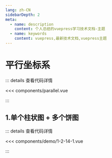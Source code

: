 ```yaml
---
lang: zh-CN
sidebarDepth: 2
meta:
  - name: description
    content: 个人总结的vuepress学习技术文档-主题
  - name: keywords
    content: vuepress,最新技术文档,vuepress主题
---
```


# 平行坐标系

::: details 查看代码详情

<<< components/parallel.vue

:::

## 1.单个柱状图 + 多个饼图

  <Container url="https://zhoubichuan.com/resume/demo/?type=echarts&name=1-2-14-1.vue" />

::: details 查看代码详情

<<< components/demo/1-2-14-1.vue

:::
